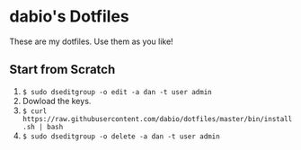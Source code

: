 # dabio's Dotfiles

These are my dotfiles. Use them as you like!

## Start from Scratch

1. `$ sudo dseditgroup -o edit -a dan -t user admin`
2. Dowload the keys.
3. `$ curl https://raw.githubusercontent.com/dabio/dotfiles/master/bin/install.sh | bash`
4. `$ sudo dseditgroup -o delete -a dan -t user admin`
